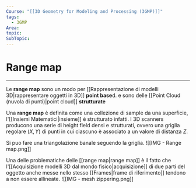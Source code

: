 ```yaml
---
Course: "[[3D Geometry for Modeling and Processing (3GMP)]]"
tags:
  - 3GMP
Area: 
topic: 
SubTopic: 
---
```


# Range map
---
Le **range map** sono un modo per [[Rappresentazione di modelli 3D|rappresentare oggetti in 3D]] **point base**d. e sono delle [[Point Cloud (nuvola di punti)|point cloud]] **strutturate**


Una **range map** è definita come una collezione di sample da una superficie, l'[[Insiemi Matematici|insieme]] è strutturato infatti. I 3D scanners producono una serie di height field densi e strutturati, ovvero una griglia regolare $(X, Y)$ di punti in cui ciascuno è associato a un valore di distanza $Z$.

Si puo fare una triangolazione banale seguendo la griglia.
![[IMG - Range map.png]]


Una delle problematiche delle [[range map|range map]] è il fatto che l'[[Acquisizione modelli 3D dal mondo fisico|acquisizione]] di due parti del oggetto anche messe nello stesso [[Frames|frame di riferimento]] tendono a non essere allineate.
![[IMG - mesh zippering.png]]
